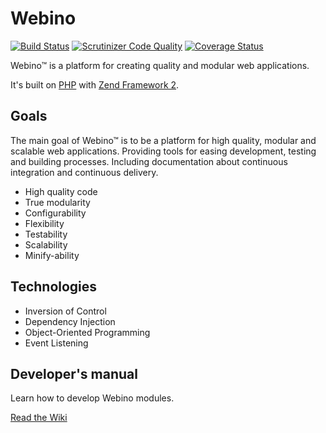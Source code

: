 # Webino 

[![Build Status](https://travis-ci.org/webino/Webino.svg?branch=prototype)](https://travis-ci.org/webino/Webino)
[![Scrutinizer Code Quality](https://scrutinizer-ci.com/g/webino/Webino/badges/quality-score.png?b=prototype)](https://scrutinizer-ci.com/g/webino/Webino/?branch=prototype)
[![Coverage Status](https://coveralls.io/repos/webino/Webino/badge.svg)](https://coveralls.io/r/webino/Webino)

Webino™ is a platform for creating quality and modular web applications.

It's built on [PHP](http://php.net/) with [Zend Framework 2](http://framework.zend.com/).

## Goals

The main goal of Webino™ is to be a platform for high quality, modular and scalable web applications. Providing tools for easing development, testing and building processes. Including documentation about continuous integration and continuous delivery.

- High quality code
- True modularity
- Configurability
- Flexibility
- Testability
- Scalability
- Minify-ability

## Technologies

- Inversion of Control
- Dependency Injection
- Object-Oriented Programming
- Event Listening

## Developer's manual

Learn how to develop Webino modules.

[Read the Wiki](https://github.com/webino/Webino/wiki)
